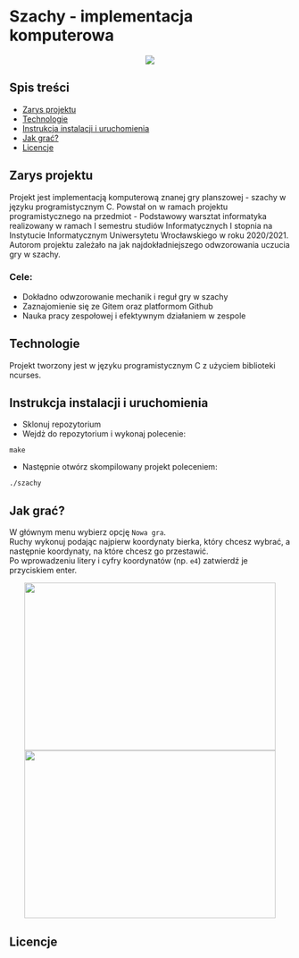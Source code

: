# Szachy - implementacja komputerowa
<p align="center">
  <img src="https://i.imgur.com/tEQbD6K.png">
</p>

## Spis treści
* [Zarys projektu](#zarys-projektu)
* [Technologie](#technologie)
* [Instrukcja instalacji i uruchomienia](#instrukcja-instalacji-i-uruchomienia)
* [Jak grać?](#jak-grać)
* [Licencje](#licencje)

## Zarys projektu
Projekt jest implementacją komputerową znanej gry planszowej - szachy w języku programistycznym C. Powstał on w ramach projektu programistycznego na przedmiot - Podstawowy warsztat informatyka realizowany w ramach I semestru studiów Informatycznych I stopnia na Instytucie Informatycznym Uniwersytetu Wrocławskiego w roku 2020/2021. Autorom projektu zależało na jak najdokładniejszego odwzorowania uczucia gry w szachy. </br>

### Cele: 
* Dokładno odwzorowanie mechanik i reguł gry w szachy
* Zaznajomienie się ze Gitem oraz platformom Github
* Nauka pracy zespołowej i efektywnym działaniem w zespole

## Technologie
Projekt tworzony jest w języku programistycznym C z użyciem biblioteki ncurses.

## Instrukcja instalacji i uruchomienia
* Sklonuj repozytorium
* Wejdż do repozytorium i wykonaj polecenie:
```
make
```
* Następnie otwórz skompilowany projekt poleceniem:
```
./szachy
```
## Jak grać?
W głównym menu wybierz opcję ```Nowa gra```. <br>
Ruchy wykonuj podając najpierw koordynaty bierka, który chcesz wybrać, a następnie koordynaty, na które chcesz go przestawić.<br>
Po wprowadzeniu litery i cyfry koordynatów (np. ```e4```) zatwierdź je przyciskiem enter.

<p align="center">
  <img src="https://i.imgur.com/mvX3uA8.png" width="450" height="300"/>
  <img src="https://i.imgur.com/NH3HRmV.png" width="450" height="300"/> 
</p>

## Licencje
